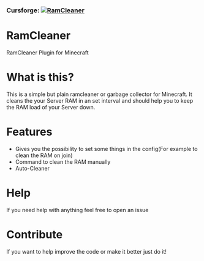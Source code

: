 ### Cursforge: [![RamCleaner](http://cf.way2muchnoise.eu/819516.svg "RamCleaner")](https://www.curseforge.com/minecraft/bukkit-plugins/ramcleaner)
# RamCleaner

RamCleaner Plugin for Minecraft


# What is this?

This is a simple but plain ramcleaner or garbage collector for Minecraft. It cleans the your Server RAM in an set interval and should help you to keep the
RAM load of your Server down.

# Features

- Gives you the possibility to set some things in the config(For example to clean the RAM on join)
- Command to clean the RAM manually
- Auto-Cleaner

# Help

If you need help with anything feel free to open an issue

# Contribute

If you want to help improve the code or make it better just do it!
